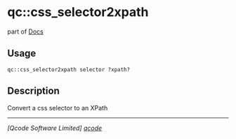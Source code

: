 qc::css_selector2xpath
======================

part of [Docs](.)

Usage
-----
`qc::css_selector2xpath selector ?xpath?`

Description
-----------
Convert a css selector to an XPath

----------------------------------
*[Qcode Software Limited] [qcode]*

[qcode]: http://www.qcode.co.uk "Qcode Software"